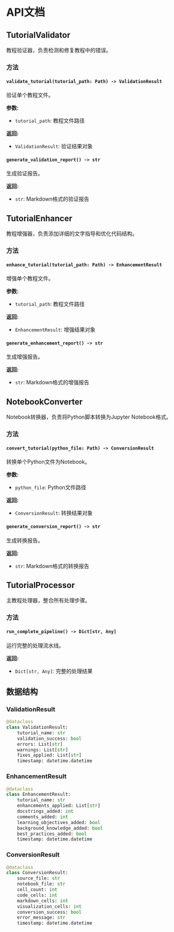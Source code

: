 
# API文档

## TutorialValidator

教程验证器，负责检测和修复教程中的错误。

### 方法

#### `validate_tutorial(tutorial_path: Path) -> ValidationResult`

验证单个教程文件。

**参数:**
- `tutorial_path`: 教程文件路径

**返回:**
- `ValidationResult`: 验证结果对象

#### `generate_validation_report() -> str`

生成验证报告。

**返回:**
- `str`: Markdown格式的验证报告

## TutorialEnhancer

教程增强器，负责添加详细的文字指导和优化代码结构。

### 方法

#### `enhance_tutorial(tutorial_path: Path) -> EnhancementResult`

增强单个教程文件。

**参数:**
- `tutorial_path`: 教程文件路径

**返回:**
- `EnhancementResult`: 增强结果对象

#### `generate_enhancement_report() -> str`

生成增强报告。

**返回:**
- `str`: Markdown格式的增强报告

## NotebookConverter

Notebook转换器，负责将Python脚本转换为Jupyter Notebook格式。

### 方法

#### `convert_tutorial(python_file: Path) -> ConversionResult`

转换单个Python文件为Notebook。

**参数:**
- `python_file`: Python文件路径

**返回:**
- `ConversionResult`: 转换结果对象

#### `generate_conversion_report() -> str`

生成转换报告。

**返回:**
- `str`: Markdown格式的转换报告

## TutorialProcessor

主教程处理器，整合所有处理步骤。

### 方法

#### `run_complete_pipeline() -> Dict[str, Any]`

运行完整的处理流水线。

**返回:**
- `Dict[str, Any]`: 完整的处理结果

## 数据结构

### ValidationResult

```python
@dataclass
class ValidationResult:
    tutorial_name: str
    validation_success: bool
    errors: List[str]
    warnings: List[str]
    fixes_applied: List[str]
    timestamp: datetime.datetime
```

### EnhancementResult

```python
@dataclass
class EnhancementResult:
    tutorial_name: str
    enhancements_applied: List[str]
    docstrings_added: int
    comments_added: int
    learning_objectives_added: bool
    background_knowledge_added: bool
    best_practices_added: bool
    timestamp: datetime.datetime
```

### ConversionResult

```python
@dataclass
class ConversionResult:
    source_file: str
    notebook_file: str
    cell_count: int
    code_cells: int
    markdown_cells: int
    visualization_cells: int
    conversion_success: bool
    error_message: str
    timestamp: datetime.datetime
```
